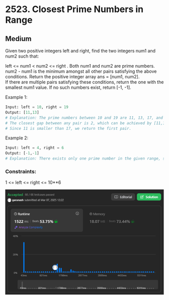 # 2523. Closest Prime Numbers in Range

## Medium

Given two positive integers left and right, find the two integers num1 and num2 such that:

left <= num1 < num2 <= right .
Both num1 and num2 are prime numbers.
num2 - num1 is the minimum amongst all other pairs satisfying the above conditions. 
Return the positive integer array ans = [num1, num2].   
If there are multiple pairs satisfying these conditions, return the one with the smallest num1 value. If no such numbers exist, return [-1, -1].

Example 1:
```python
Input: left = 10, right = 19
Output: [11,13]
# Explanation: The prime numbers between 10 and 19 are 11, 13, 17, and 19.
# The closest gap between any pair is 2, which can be achieved by [11,13] or [17,19].
# Since 11 is smaller than 17, we return the first pair.
```

Example 2:
```python
Input: left = 4, right = 6
Output: [-1,-1]
# Explanation: There exists only one prime number in the given range, so the conditions cannot be satisfied.
```


### Constraints:

1 <= left <= right <= 10**6

![img.png](../result_img/img2523.png)